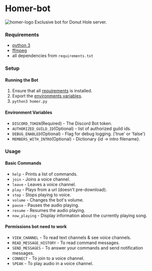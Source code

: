 # Homer-bot

![homer-logo](https://github.com/f89324/homer-discord-bot/blob/develop/resources/homer.png)
Exclusive bot for Donut Hole server.

<a name="requirements"></a>
### Requirements
*  [python 3](https://www.python.org/downloads/)
*  [ffmpeg](https://ffmpeg.org/)
*  all dependencies from `requirements.txt`


### Setup
#### Running the Bot
1. Ensure that all [requirements](#requirements) is installed.
2. Export  the [environments variables](#env).
3. `python3 homer.py`

<a name="env"></a>
#### Environment Variables
* `DISCORD_TOKEN`(Required) - The Discord Bot token.
* `AUTHORIZED_GUILD_ID`(Optional) - list of authorized guild ids.
* `DEBUG_ENABLED`(Optional) - Flag for debug logging. (\'true\' or \'false\')
* `MEMBERS_WITH_INTRO`(Optional) - Dictionary {id -> intro filename}.


### Usage
#### Basic Commands
* `help` - Prints a list of commands.
* `join` - Joins a voice channel.
* `leave` - Leaves a voice channel.
* `play` - Plays from a url (doesn't pre-download).
* `stop` - Stops playing to voice.
* `volume` - Changes the bot's volume.
* `pause` - Pauses the audio playing.
* `resume` - Resumes the audio playing.
* `now_playing` - Display information about the currently playing song.

#### Permissions bot need to work
* `VIEW_CHANNEL` - To read text channels & see voice channels.
* `READ_MESSAGE_HISTORY` - To read command messages.
* `SEND_MESSAGES` - To answer your commands and send notification messages.
* `CONNECT` - To join to a voice channel.
* `SPEAK` - To play audio in a voice channel.